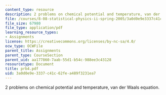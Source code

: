 ```yaml
---
content_type: resource
description: 2 problems on chemical potential and temperature, van der Waals equation.
file: /courses/8-08-statistical-physics-ii-spring-2005/3a0d0e9e3337c41c62fea489f3231ea7_prb4.pdf
file_size: 67980
file_type: application/pdf
learning_resource_types:
- Assignments
license: https://creativecommons.org/licenses/by-nc-sa/4.0/
ocw_type: OCWFile
parent_title: Assignments
parent_type: CourseSection
parent_uid: aa177860-7aab-55d1-b54c-988ee3c43128
resourcetype: Document
title: prb4.pdf
uid: 3a0d0e9e-3337-c41c-62fe-a489f3231ea7
---
```

2 problems on chemical potential and temperature, van der Waals equation.